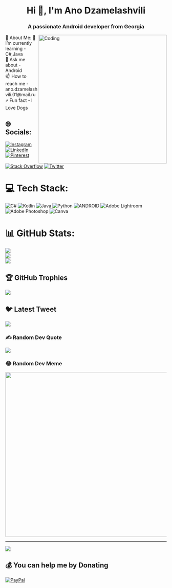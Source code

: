 <h1 align="center">Hi 👋, I'm Ano Dzamelashvili</h1>
<h3 align="center">A passionate Android developer from Georgia</h3>
<img align="right" alt="Coding" width="400" src="https://media.tenor.com/PP9v7VIs6R4AAAAd/scaler-create-impact.gif">
💫 About Me:
🌱 I’m currently learning -  C#,Java<br>💬 Ask me about  - Android<br>📫 How to reach me -  ano.dzamelashvili.01@mail.ru<br>⚡ Fun fact - I Love Dogs


## 🌐 Socials:
[![Instagram](https://img.shields.io/badge/Instagram-%23E4405F.svg?logo=Instagram&logoColor=white)](https://instagram.com/anodzamelashvili) [![LinkedIn](https://img.shields.io/badge/LinkedIn-%230077B5.svg?logo=linkedin&logoColor=white)](https://linkedin.com/in/ano-dzamelashvili-a468381a0) [![Pinterest](https://img.shields.io/badge/Pinterest-%23E60023.svg?logo=Pinterest&logoColor=white)](https://pinterest.com/adzamelashvili) [![Stack Overflow](https://img.shields.io/badge/-Stackoverflow-FE7A16?logo=stack-overflow&logoColor=white)](https://stackoverflow.com/users/18391361) [![Twitter](https://img.shields.io/badge/Twitter-%231DA1F2.svg?logo=Twitter&logoColor=white)](https://twitter.com/anomango13) 

# 💻 Tech Stack:
![C#](https://img.shields.io/badge/c%23-%23239120.svg?style=for-the-badge&logo=c-sharp&logoColor=white) ![Kotlin](https://img.shields.io/badge/kotlin-%230095D5.svg?style=for-the-badge&logo=kotlin&logoColor=white) ![Java](https://img.shields.io/badge/java-%23ED8B00.svg?style=for-the-badge&logo=java&logoColor=white) ![Python](https://img.shields.io/badge/python-3670A0?style=for-the-badge&logo=python&logoColor=ffdd54) ![ANDROID](https://img.shields.io/badge/android-%2320232a.svg?style=for-the-badge&logo=android&logoColor=%a4c639) ![Adobe Lightroom](https://img.shields.io/badge/Adobe%20Lightroom-31A8FF.svg?style=for-the-badge&logo=Adobe%20Lightroom&logoColor=white) ![Adobe Photoshop](https://img.shields.io/badge/adobephotoshop-%2331A8FF.svg?style=for-the-badge&logo=adobephotoshop&logoColor=white) ![Canva](https://img.shields.io/badge/Canva-%2300C4CC.svg?style=for-the-badge&logo=Canva&logoColor=white)
# 📊 GitHub Stats:
![](https://github-readme-stats.vercel.app/api?username=ano18&theme=radical&hide_border=true&include_all_commits=true&count_private=true)<br/>
![](https://github-readme-streak-stats.herokuapp.com/?user=ano18&theme=radical&hide_border=true)<br/>
![](https://github-readme-stats.vercel.app/api/top-langs/?username=ano18&theme=radical&hide_border=true&include_all_commits=true&count_private=true&layout=compact)

## 🏆 GitHub Trophies
![](https://github-profile-trophy.vercel.app/?username=ano18&theme=radical&no-frame=false&no-bg=true&margin-w=4)

## 🐦 Latest Tweet
[![](https://gtce.itsvg.in/api?username=anomango13)](https://github.com/VishwaGauravIn/github-twitter-card-embed)

### ✍️ Random Dev Quote
![](https://quotes-github-readme.vercel.app/api?type=horizontal&theme=radical)

### 😂 Random Dev Meme
<img src="[[https://rm.up.railway.app/](https://miro.medium.com/v2/resize:fit:1280/0*os8LmoSLH7uXGr25)](https://miro.medium.com/v2/resize:fit:1280/0*os8LmoSLH7uXGr25)" width="512px"/>

---
[![](https://visitcount.itsvg.in/api?id=ano18&icon=6&color=0)](https://visitcount.itsvg.in)

  ## 💰 You can help me by Donating
  [![PayPal](https://img.shields.io/badge/PayPal-00457C?style=for-the-badge&logo=paypal&logoColor=white)](https://paypal.me/paypal.me/anomango) 

  
<!-- Proudly created with GPRM ( https://gprm.itsvg.in ) -->
